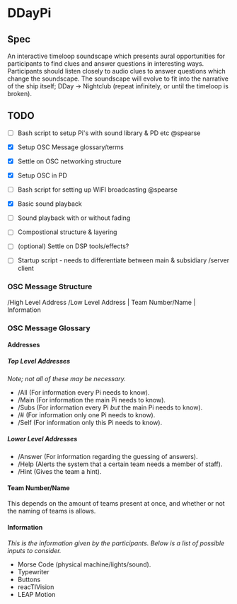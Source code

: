 # DDayPi

## Spec 

An interactive timeloop soundscape which presents aural opportunities for participants to find clues and answer questions in interesting ways. Participants should listen closely to audio clues to answer questions which change the soundscape. The soundscape will evolve to fit into the narrative of the ship itself; DDay -> Nightclub (repeat infinitely, or until the timeloop is broken). 

## TODO 

- [ ] Bash script to setup Pi's with sound library & PD etc @spearse
- [x] Setup OSC Message glossary/terms
- [x] Settle on OSC networking structure
- [x] Setup OSC in PD
- [ ] Bash script for setting up WIFI broadcasting @spearse
- [x] Basic sound playback 
- [ ] Sound playback with or without fading
- [ ] Compostional structure & layering
- [ ] \(optional) Settle on DSP tools/effects?
- [ ] Startup script - needs to differentiate between main & subsidiary /server client


### OSC Message Structure

/High Level Address /Low Level Address | Team Number/Name | Information

### OSC Message Glossary
#### Addresses
##### Top Level Addresses
*Note; not all of these may be necessary.*

- /All (For information every Pi needs to know).
- /Main (For information the main Pi needs to know).
- /Subs (For information every Pi *but* the main Pi needs to know).
- /# (For information only one Pi needs to know).
- /Self (For information only this Pi needs to know).

##### Lower Level Addresses

- /Answer (For information regarding the guessing of answers).
- /Help (Alerts the system that a certain team needs a member of staff).
- /Hint (Gives the team a hint).

#### Team Number/Name

This depends on the amount of teams present at once, and whether or not the naming of teams is allows.

#### Information
*This is the information given by the participants. Below is a list of possible inputs to consider.*

- Morse Code (physical machine/lights/sound).
- Typewriter
- Buttons
- reacTIVision
- LEAP Motion


